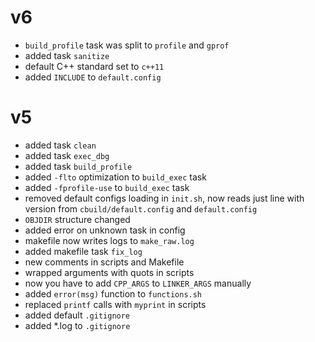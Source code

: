 # v6
+ `build_profile` task was split to `profile` and `gprof`
+ added task `sanitize`
+ default C++ standard set to `c++11`
+ added `INCLUDE` to `default.config`

# v5
+ added task `clean`
+ added task `exec_dbg`
+ added task `build_profile`
+ added `-flto` optimization to `build_exec` task
+ added `-fprofile-use` to `build_exec` task
+ removed default configs loading in `init.sh`, now reads just line with version from `cbuild/default.config` and `default.config` 
+ `OBJDIR` structure changed
+ added error on unknown task in config
+ makefile now writes logs to `make_raw.log`
+ added makefile task `fix_log`
+ new comments in scripts and Makefile 
+ wrapped arguments with quots in scripts
+ now you have to add `CPP_ARGS` to `LINKER_ARGS` manually
+ added `error(msg)` function to `functions.sh`
+ replaced `printf` calls with `myprint` in scripts
+ added default `.gitignore`
+ added *.log to `.gitignore`
